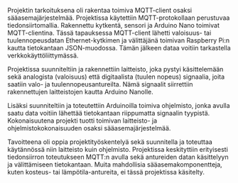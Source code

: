 Projektin tarkoituksena oli rakentaa toimiva MQTT-client osaksi sääasemajärjestelmää.
Projektissa käytettiin MQTT-protokollaan perustuvaa tiedonsiirtomallia. 
Rakennettu kytkentä, sensori ja Arduino Nano toimivat MQTT-clientina. Tässä 
tapauksessa MQTT-client lähetti valoisuus- tai tuulennopeusdatan Ethernet-kytkimen ja välittäjänä
toimivan Raspberry Pi:n kautta tietokantaan JSON-muodossa.
Tämän jälkeen dataa voitiin tarkastella verkkokäyttöliittymässä. 

Projektissa suunniteltiin ja rakennettiin laitteisto, joka pystyi käsittelemään sekä 
analogista (valoisuus) että digitaalista (tuulen nopeus) signaalia, joita saatiin 
valo- ja tuulennopeusantureilta. Nämä signaalit siirrettiin rakennettujen 
laitteistojen kautta Arduino Nanolle. 

Lisäksi suunniteltiin ja toteutettiin Arduinoilla toimiva ohjelmisto, jonka avulla 
saatu data voitiin lähettää tietokantaan riippumatta signaalin tyypistä. Kokonaisuutena
projekti tuotti toimivan laitteisto- ja ohjelmistokokonaisuuden osaksi sääasemajärjestelmää. 

Tavoitteena oli oppia projektityöskentelyä sekä suunnitella ja toteuttaa käytännössä
niin laitteisto kuin ohjelmisto. Projektissa keskityttiin erityisesti tiedonsiirron 
toteutukseen MQTT:n avulla sekä antureiden datan käsittelyyn ja välittämiseen 
tietokantaan. Muita mahdollisia sääasemakomponentteja, kuten kosteus- tai
lämpötila-antureita, ei tässä projektissa käsitelty.
